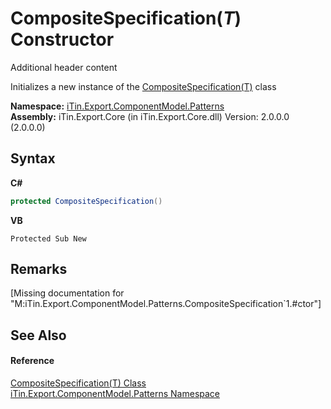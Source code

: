 # CompositeSpecification(*T*) Constructor 
Additional header content 

Initializes a new instance of the <a href="T_iTin_Export_ComponentModel_Patterns_CompositeSpecification_1">CompositeSpecification(T)</a> class

**Namespace:**&nbsp;<a href="N_iTin_Export_ComponentModel_Patterns">iTin.Export.ComponentModel.Patterns</a><br />**Assembly:**&nbsp;iTin.Export.Core (in iTin.Export.Core.dll) Version: 2.0.0.0 (2.0.0.0)

## Syntax

**C#**<br />
``` C#
protected CompositeSpecification()
```

**VB**<br />
``` VB
Protected Sub New
```


## Remarks
\[Missing <remarks> documentation for "M:iTin.Export.ComponentModel.Patterns.CompositeSpecification`1.#ctor"\]

## See Also


#### Reference
<a href="T_iTin_Export_ComponentModel_Patterns_CompositeSpecification_1">CompositeSpecification(T) Class</a><br /><a href="N_iTin_Export_ComponentModel_Patterns">iTin.Export.ComponentModel.Patterns Namespace</a><br />